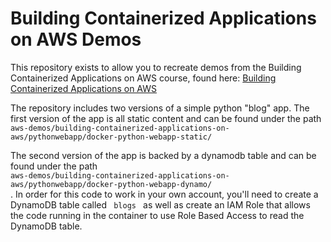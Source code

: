# Building Containerized Applications on AWS Demos

This repository exists to allow you to recreate demos from the Building Containerized Applications on AWS course, found here: <a href="https://www.edx.org/course/building-containerized-applications-on-aws"> Building Containerized Applications on AWS </a>

The repository includes two versions of a simple python "blog" app. The first version of the app is all static content and can be found under the path <code> aws-demos/building-containerized-applications-on-aws/pythonwebapp/docker-python-webapp-static/ </code> 

The second version of the app is backed by a dynamodb table and can be found under the path <code> aws-demos/building-containerized-applications-on-aws/pythonwebapp/docker-python-webapp-dynamo/ </code>. In order for this code to work in your own account, you'll need to create a DynamoDB table called <code> blogs </code> as well as create an IAM Role that allows the code running in the container to use Role Based Access to read the DynamoDB table.

